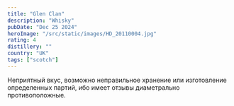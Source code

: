 ```yaml
---
title: "Glen Clan"
description: "Whisky"
pubDate: "Dec 25 2024"
heroImage: "/src/static/images/HD_20110004.jpg"
rating: 4
distillery: ""
country: "UK"
tags: ["scotch"]
---
```


Неприятный вкус, возможно неправильное хранение или изготовление определенных партий, ибо имеет отзывы диаметрально противоположные.
